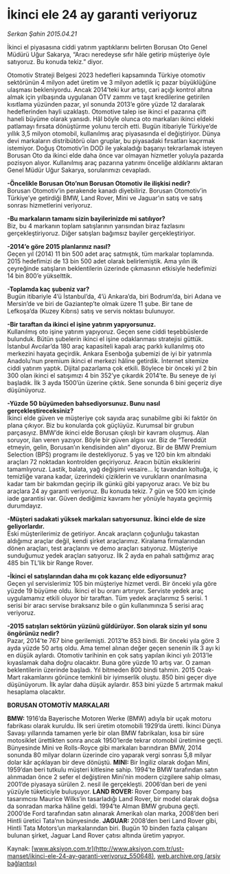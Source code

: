 # İkinci ele 24 ay garanti veriyoruz

*Serkan Şahin 2015.04.21*

<div class="pNewsDetailMainContent" itemprop="articleBody">
 <p>
  İkinci el piyasasına ciddi yatırım yaptıklarını belirten Borusan Oto Genel Müdürü Uğur Sakarya, “Aracı neredeyse sıfır hâle getirip müşteriye öyle satıyoruz. Bu konuda tekiz.” diyor.
 </p>
 <p>
  Otomotiv Strateji Belgesi 2023 hedefleri kapsamında Türkiye otomotiv sektörünün 4 milyon adet üretim ve 3 milyon adetlik iç pazar büyüklüğüne ulaşması bekleniyordu. Ancak 2014’teki kur artışı, cari açığı kontrol altına almak için yılbaşında uygulanan ÖTV zammı ve taşıt kredilerine getirilen kısıtlama yüzünden pazar, yıl sonunda 2013’e göre yüzde 12 daralarak hedeflerinden hayli uzaklaştı. Otomotive talep ise ikinci el pazarına çift haneli büyüme olarak yansıdı. Hâl böyle olunca oto markaları ikinci eldeki patlamayı fırsata dönüştürme yolunu tercih etti. Bugün itibariyle Türkiye’de yıllık 3,5 milyon otomobil, kullanılmış araç piyasasında el değiştiriyor. Dünya devi markaların distribütörü olan gruplar, bu piyasadaki fırsatları kaçırmak istemiyor. Doğuş Otomotiv’in DOD ile yakaladığı başarıyı tekrarlamak isteyen Borusan Oto da ikinci elde daha önce var olmayan hizmetler yoluyla pazarda pozisyon alıyor. Kullanılmış araç pazarına yatırımı önceliğe aldıklarını aktaran Genel Müdür Uğur Sakarya, sorularımızı cevapladı.
 </p>
 <p>
  <strong>
   -Öncelikle Borusan Oto’nun Borusan Otomotiv ile ilişkisi nedir?
  </strong>
  <br>
   Borusan Otomotiv’in perakende kanadı diyebiliriz. Borusan Otomotiv’in Türkiye’ye getirdiği BMW, Land Rover, Mini ve Jaguar’ın satış ve satış sonrası hizmetlerini veriyoruz.
  </br>
 </p>
 <p>
  <strong>
   -Bu markaların tamamı sizin bayilerinizde mi satılıyor?
  </strong>
  <br>
   Biz, bu 4 markanın toplam satışlarının yarısından biraz fazlasını gerçekleştiriyoruz. Diğer satışları bağımsız bayiler gerçekleştiriyor.
  </br>
 </p>
 <p>
  <strong>
   -2014’e göre 2015 planlarınız nasıl?
  </strong>
  <br>
   Geçen yıl (2014) 11 bin 500 adet araç satmıştık, tüm markalar toplamında. 2015 hedefimizi de 13 bin 500 adet olarak belirlemiştik. Ama yılın ilk çeyreğinde satışların beklentilerin üzerinde çıkmasının etkisiyle hedefimizi 14 bin 800’e yükselttik.
  </br>
 </p>
 <p>
  <strong>
   -Toplamda kaç şubeniz var?
  </strong>
  <br>
   Bugün itibariyle 4’ü İstanbul’da, 4’ü Ankara’da, biri Bodrum’da, biri Adana ve Mersin’de ve biri de Gaziantep’te olmak üzere 11 şube. Bir tane de Lefkoşa’da (Kuzey Kıbrıs) satış ve servis noktası bulunuyor.
  </br>
 </p>
 <p>
  <strong>
   -Bir taraftan da ikinci el işine yatırım yapıyorsunuz.
  </strong>
  <br/>
  Kullanılmış oto işine yatırım yapıyoruz. Geçen sene ciddi teşebbüslerde bulunduk. Bütün şubelerin ikinci el işine odaklanması stratejisi güttük. İstanbul Avcılar’da 180 araç kapasiteli kapalı araç parklı kullanılmış oto merkezini hayata geçirdik. Ankara Esenboğa şubemizi de iyi bir yatırımla Anadolu’nun premium ikinci el merkezi hâline getirdik. İnternet sitemize ciddi yatırım yaptık. Dijital pazarlama çok etkili. Böylece bir önceki yıl 2 bin 300 olan ikinci el satışımızı 4 bin 352’ye çıkardık 2014’te. Bu seneye de iyi başladık. İlk 3 ayda 1500’ün üzerine çıktık. Sene sonunda 6 bini geçeriz diye düşünüyoruz.
 </p>
 <p>
  <strong>
   -Yüzde 50 büyümeden bahsediyorsunuz. Bunu nasıl gerçekleştireceksiniz?
  </strong>
  <br/>
  İkinci elde güven ve müşteriye çok sayıda araç sunabilme gibi iki faktör ön plana çıkıyor. Biz bu konularda çok güçlüyüz. Kurumsal bir grubun parçasıyız. BMW’de ikinci elde Borusan çıkışlı bir kavram oluşmuş. Alan soruyor, ilan veren yazıyor. Böyle bir güven algısı var. Biz de “Tereddüt etmeyin, gelin, Borusan’ın kendisinden alın” diyoruz. Bir de BMW Premium Selection (BPS) programı ile destekliyoruz. 5 yaş ve 120 bin km altındaki araçları 72 noktadan kontrolden geçiriyoruz. Aracın bütün eksiklerini tamamlıyoruz. Lastik, balata, yağ değişimi vesaire... İç tavandan koltuğa, iç temizliğe varana kadar, üzerindeki çiziklerin ve vurukların onarılmasına kadar tam bir bakımdan geçirip ilk günkü gibi yapıyoruz aracı. Ve biz bu araçlara 24 ay garanti veriyoruz. Bu konuda tekiz. 7 gün ve 500 km içinde iade garantisi var. Güven dediğimiz kavramı her yönüyle hayata geçirmiş durumdayız.
 </p>
 <p>
  <strong>
   -Müşteri sadakati yüksek markaları satıyorsunuz. İkinci elde de size geliyorlardır.
  </strong>
  <br/>
  Eski müşterilerimiz de getiriyor. Ancak araçların çoğunluğu takastan aldığımız araçlar değil, kendi şirket araçlarımız. Kiralama firmalarından dönen araçları, test araçlarını ve demo araçları satıyoruz. Müşteriye sunduğumuz yedek araçları satıyoruz. İlk 2 ayda en pahalı sattığımız araç 485 bin TL’lik bir Range Rover.
 </p>
 <p>
  <strong>
   -İkinci el satışlarından daha mı çok kazanç elde ediyorsunuz?
  </strong>
  <br/>
  Geçen yıl servislerimiz 105 bin müşteriye hizmet verdi. Bir önceki yıla göre yüzde 19 büyüme oldu. İkinci el bu oranı artırıyor. Serviste yedek araç uygulamamız etkili oluyor bir taraftan. Tüm yedek araçlarımız 5 serisi. 1 serisi bir aracı servise bıraksanız bile o gün kullanımınıza 5 serisi araç veriyoruz.
 </p>
 <p>
  <strong>
   -2015 satışları sektörün yüzünü güldürüyor. Son olarak sizin yıl sonu öngörünüz nedir?
  </strong>
  <br/>
  Pazar, 2014’te 767 bine gerilemişti. 2013’te 853 bindi. Bir önceki yıla göre 3 ayda yüzde 50 artış oldu. Ama temel alınan değer geçen senenin ilk 3 ayı ki en düşük aylardı. Otomotiv tarihinin en çok satış yapılan ikinci yılı 2013’le kıyaslamak daha doğru olacaktır. Buna göre yüzde 10 artış var. O zaman beklentilerin üzerinde başladı. Yıl bitmeden 800 bindi tahmin. 2015 Ocak-Mart rakamlarını görünce temkinli bir iyimserlik oluştu. 850 bini geçer diye düşünüyorum. İlk aylar daha düşük aylardır. 853 bini yüzde 5 artırmak makul hesaplama olacaktır.
 </p>
 <p>
  <strong>
   BORUSAN OTOMOTİV MARKALARI
  </strong>
 </p>
 <p>
  <strong>
   BMW:
  </strong>
  1916’da Bayerische Motoren Werke (BMW) adıyla bir uçak motoru fabrikası olarak kuruldu. İlk seri üretim otomobili 1929’da üretti. İkinci Dünya Savaşı yıllarında tamamen yerle bir olan BMW fabrikaları, kısa bir süre motosiklet ürettikten sonra ancak 1950’lerde tekrar otomobil üretimine geçti. Bünyesinde Mini ve Rolls-Royce gibi markaları barındıran BMW, 2014 sonunda 80 milyar doların üzerinde ciro yaparak vergi sonrası 5,8 milyar dolar kâr açıklayan bir deve dönüştü.
  <strong>
   MINI:
  </strong>
  Bir İngiliz olarak doğan Mini, 1959’dan beri tutkulu müşteri kitlesine sahip. 1994’te BMW tarafından satın alınmadan önce 2 sefer el değiştiren Mini’nin modern çizgilere sahip olması, 2001’de piyasaya sürülen 2. nesil ile gerçekleşti. 2006’dan beri de yeni yüzüyle tüketiciyle buluşuyor.
  <strong>
   LAND ROVER:
  </strong>
  Rover Company baş tasarımcısı Maurice Wilks’in tasarladığı Land Rover, bir model olarak doğsa da sonradan marka hâline geldi. 1994’te Alman BMW grubuna geçti. 2000’de Ford tarafından satın alınarak Amerikalı olan marka, 2008’den beri Hintli üretici Tata’nın bünyesinde.
  <strong>
   JAGUAR:
  </strong>
  2008’den beri Land Rover gibi, Hintli Tata Motors’un markalarından biri. Bugün 10 binden fazla çalışanı bulunan şirket, Jaguar Land Rover çatısı altında üretim yapıyor.
 </p>
</div>


Kaynak: [www.aksiyon.com.tr](http://www.aksiyon.com.tr/ust-manset/ikinci-ele-24-ay-garanti-veriyoruz_550648), [web.archive.org (arşiv bağlantısı)](http://web.archive.org/web/20150707221702/http://www.aksiyon.com.tr/ust-manset/ikinci-ele-24-ay-garanti-veriyoruz_550648)
